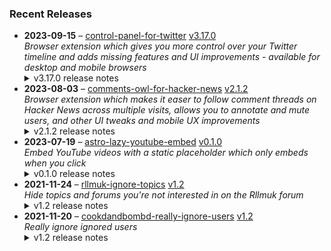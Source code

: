 ### Recent Releases

<!-- RECENT_RELEASES -->
<ul>
<li>
  <strong>2023-09-15</strong> – <a href="https://github.com/insin/control-panel-for-twitter">control-panel-for-twitter</a> <a href="https://github.com/insin/control-panel-for-twitter/releases/tag/v3.17.0">v3.17.0</a>
  <div><em>Browser extension which gives you more control over your Twitter timeline and adds missing features and UI improvements - available for desktop and mobile browsers</em></div>
  <details><summary>v3.17.0 release notes</summary><ul>
<li>Added a new option for restoring the Quote Tweets link under Tweets
<ul>
<li>This was previously bundled into the "Replace X branding changes" option</li>
</ul>
</li>
<li>Added hiding of "Verified Followers" to the option for hiding "Verified" tabs</li>
<li>Hide the Subscriptions tab when viewing Followers/Following</li>
<li>Replaced the "Post engagements" heading with "Tweet interactions"</li>
<li>Fixed hiding Follower count metrics</li>
<li>Fixed hiding the Subs tab when viewing a profile which has Affiliates</li>
<li>Fixed the profile page not being handled when viewing the Affiliates tab on a verified org profile</li>
<li>Fixed some Bulgarian translations which were accidentally using Arabic strings</li>
</ul>
<hr>
<p>Available in the following extension stores:</p>
<p><a href="https://apps.apple.com/app/id1668516167?platform=iphone" rel="nofollow"><img src="https://user-images.githubusercontent.com/226692/216768643-4756e33c-1e61-41a7-9c56-9bd80f10bcc9.png" alt="Apple App Store" style="max-width: 100%;"></a> <a href="https://chrome.google.com/webstore/detail/control-panel-for-twitter" rel="nofollow"><img src="https://user-images.githubusercontent.com/226692/212897023-9e66b1b0-e1cd-44df-a4f2-3d5bda80c5f8.png" alt="Chrome" style="max-width: 100%;"></a></p>
<hr>
<h2>Screenshots</h2>
<h3>Followers/Following page</h3>
<table>
<thead>
<tr>
<th>Before</th>
<th>After</th>
</tr>
</thead>
<tbody>
<tr>
<td><a target="_blank" rel="noopener noreferrer" href="https://github.com/insin/control-panel-for-twitter/assets/226692/470f7763-fbd9-40ba-8241-7cdafe2d3750"><img src="https://github.com/insin/control-panel-for-twitter/assets/226692/470f7763-fbd9-40ba-8241-7cdafe2d3750" style="max-width: 100%;"></a></td>
<td><a target="_blank" rel="noopener noreferrer" href="https://github.com/insin/control-panel-for-twitter/assets/226692/113b80cf-652c-4ab0-815c-02e350d7e3ca"><img src="https://github.com/insin/control-panel-for-twitter/assets/226692/113b80cf-652c-4ab0-815c-02e350d7e3ca" style="max-width: 100%;"></a></td>
</tr>
</tbody>
</table>
<h3>Quote Tweets page</h3>
<table>
<thead>
<tr>
<th>Before</th>
<th>After</th>
</tr>
</thead>
<tbody>
<tr>
<td><a target="_blank" rel="noopener noreferrer" href="https://github.com/insin/control-panel-for-twitter/assets/226692/a196070a-f7b5-4e1d-81ee-3a45caa1b29b"><img src="https://github.com/insin/control-panel-for-twitter/assets/226692/a196070a-f7b5-4e1d-81ee-3a45caa1b29b" style="max-width: 100%;"></a></td>
<td><a target="_blank" rel="noopener noreferrer" href="https://github.com/insin/control-panel-for-twitter/assets/226692/7c8b49a9-a6c8-4d2b-b43c-63d1c629adda"><img src="https://github.com/insin/control-panel-for-twitter/assets/226692/7c8b49a9-a6c8-4d2b-b43c-63d1c629adda" style="max-width: 100%;"></a></td>
</tr>
</tbody>
</table>
<h2>New/Changed Options</h2>
<table>
<thead>
<tr>
<th>Firefox</th>
<th>Safari on iPhone</th>
</tr>
</thead>
<tbody>
<tr>
<td><a target="_blank" rel="noopener noreferrer" href="https://github.com/insin/control-panel-for-twitter/assets/226692/5a3c7e43-c3ff-4f95-86a2-f42a92c4e3eb"><img src="https://github.com/insin/control-panel-for-twitter/assets/226692/5a3c7e43-c3ff-4f95-86a2-f42a92c4e3eb" style="max-width: 100%;"></a></td>
<td><a target="_blank" rel="noopener noreferrer" href="https://github.com/insin/control-panel-for-twitter/assets/226692/7a5956a7-7a1b-4d59-a948-08337a5d1e5b"><img src="https://github.com/insin/control-panel-for-twitter/assets/226692/7a5956a7-7a1b-4d59-a948-08337a5d1e5b" style="max-width: 100%;"></a></td>
</tr>
</tbody>
</table></details>
</li>
<li>
  <strong>2023-08-03</strong> – <a href="https://github.com/insin/comments-owl-for-hacker-news">comments-owl-for-hacker-news</a> <a href="https://github.com/insin/comments-owl-for-hacker-news/releases/tag/v2.1.2">v2.1.2</a>
  <div><em>Browser extension which makes it easer to follow comment threads on Hacker News across multiple visits, allows you to annotate and mute users, and other UI tweaks and mobile UX improvements</em></div>
  <details><summary>v2.1.2 release notes</summary><ul>
<li>Don't hide comment nav links, as this also contains edit and other useful controls</li>
</ul>
<hr>
<p>Available in the following extension stores:</p>
<p><a href="https://apps.apple.com/us/app/comments-owl-for-hacker-news/id6451333500" rel="nofollow"><img src="https://user-images.githubusercontent.com/226692/216768643-4756e33c-1e61-41a7-9c56-9bd80f10bcc9.png" alt="Apple App Store" style="max-width: 100%;"></a> <a href="https://addons.mozilla.org/en-US/firefox/addon/hn-comments-owl/" rel="nofollow"><img src="https://user-images.githubusercontent.com/226692/212897487-f3993495-2032-44a4-b0c6-1bd1d9cc56dd.png" alt="Firefox" style="max-width: 100%;"></a> <a href="https://chrome.google.com/webstore/detail/kpoggabejgbenjahggloahnnaolmfock?authuser=0&amp;hl=en" rel="nofollow"><img src="https://user-images.githubusercontent.com/226692/212897023-9e66b1b0-e1cd-44df-a4f2-3d5bda80c5f8.png" alt="Chrome" style="max-width: 100%;"></a></p></details>
</li>
<li>
  <strong>2023-07-19</strong> – <a href="https://github.com/insin/astro-lazy-youtube-embed">astro-lazy-youtube-embed</a> <a href="https://github.com/insin/astro-lazy-youtube-embed/releases/tag/v0.1.0">v0.1.0</a>
  <div><em>Embed YouTube videos with a static placeholder which only embeds when you click</em></div>
  <details><summary>v0.1.0 release notes</summary><h2>Breaking changes</h2>
<ul>
<li>Changed the export from <code>default</code> to a named <code>YouTube</code> export</li>
<li>Renamed the <code>videoCode</code> prop to <code>videoId</code> to match what YouTube uses in their docs</li>
</ul>
<h2>New</h2>
<ul>
<li>Added an <code>embedParams</code> prop to expose all the settings from the <a href="https://developers.google.com/youtube/player_parameters#Parameters" rel="nofollow">YouTube Iframe Player API</a>
<ul>
<li>Default is <code>{autoplay: 1, modestbranding: 1}</code></li>
</ul>
</li>
<li>Added a <code>thumbNailRes</code> prop to let you choose the thumbnail size/quality which is used
<ul>
<li>Default is <code>'standard'</code> (which is bigger than <code>'high'</code> - go figure)</li>
<li>Not all videos have all thumbnail sizes (especially older ones), so you may have to tweak this on a per-video basis</li>
</ul>
</li>
</ul></details>
</li>
<li>
  <strong>2021-11-24</strong> – <a href="https://github.com/insin/rllmuk-ignore-topics">rllmuk-ignore-topics</a> <a href="https://github.com/insin/rllmuk-ignore-topics/releases/tag/v1.2">v1.2</a>
  <div><em>Hide topics and forums you're not interested in on the Rllmuk forum</em></div>
  <details><summary>v1.2 release notes</summary><ul>
<li>Added support for the Fluid view</li>
<li>Added a collapse control for the Fluid sidebar</li>
</ul></details>
</li>
<li>
  <strong>2021-11-20</strong> – <a href="https://github.com/insin/cookdandbombd-really-ignore-users">cookdandbombd-really-ignore-users</a> <a href="https://github.com/insin/cookdandbombd-really-ignore-users/releases/tag/v1.2">v1.2</a>
  <div><em>Really ignore ignored users</em></div>
  <details><summary>v1.2 release notes</summary><p>Updated for new theme</p>
<p>Added re-striping of posts so it doesn't look weird when posts are hidden</p></details>
</li>
</ul>
<!-- /RECENT_RELEASES -->
